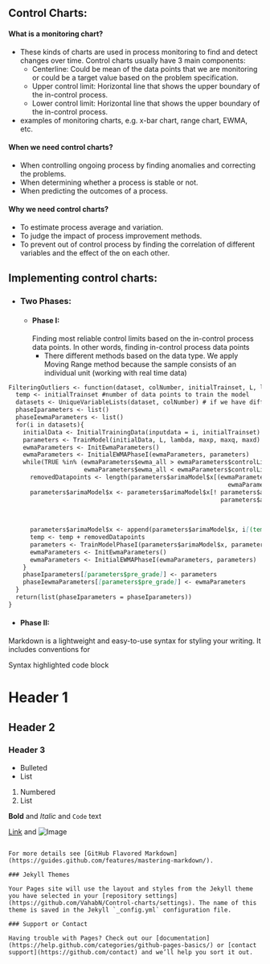 ## Control Charts:

#### What is a monitoring chart? 
-  These kinds of charts are used in process monitoring to find and detect changes over time. Control charts usually have 3 main components:
    -  Centerline: Could be mean of the data points that we are monitoring or could be a target value based on the problem specification. 
    -  Upper control limit: Horizontal line that shows the upper boundary of the in-control process.
    -  Lower control limit: Horizontal line that shows the upper boundary of the in-control process.
-  examples of monitoring charts, e.g. x-bar chart, range chart, EWMA, etc.
#### When we need control charts?
- When controlling ongoing process by finding anomalies and correcting the problems.
- When determining whether a process is stable or not.
- When predicting the outcomes of a process.
#### Why we need control charts?
- To estimate process average and variation. 
- To judge the impact of process improvement methods.
- To prevent out of control process by finding the correlation of different variables and the effect of the on each other. 


## Implementing control charts:
- ### Two Phases:
    - #### Phase I:
        Finding most reliable control limits based on the in-control process data points. In other words, finding in-control process data points   
        - There different methods based on the data type. We apply Moving Range method because the sample consists of an individual unit (working with real time data)
```markdown
FilteringOutliers <- function(dataset, colNumber, initialTrainset, L, lambda, maxp, maxq, maxd) {
  temp <- initialTrainset #number of data points to train the model
  datasets <- UniqueVariableLists(dataset, colNumber) # if we have different variables in data set we seperet data based on those variables
  phaseIparameters <- list()
  phaseIewmaParameters <- list()
  for(i in datasets){
    initialData <- InitialTrainingData(inputdata = i, initialTrainset)
    parameters <- TrainModel(initialData, L, lambda, maxp, maxq, maxd)
    ewmaParameters <- InitEwmaParameters()
    ewmaParameters <- InitialEWMAPhaseI(ewmaParameters, parameters)
    while(TRUE %in% (ewmaParameters$ewma_all > ewmaParameters$controlLimits$ucl_n1 | 
                     ewmaParameters$ewma_all < ewmaParameters$controlLimits$lcl_n1)) {  
      removedDatapoints <- length(parameters$arimaModel$x[(ewmaParameters$ewma_all > ewmaParameters$controlLimits$ucl_n1 |
                                                             ewmaParameters$ewma_all < ewmaParameters$controlLimits$lcl_n1)])
      parameters$arimaModel$x <- parameters$arimaModel$x[! parameters$arimaModel$x %in% 
                                                           parameters$arimaModel$x[(ewmaParameters$ewma_all > 
                                                                                      ewmaParameters$controlLimits$ucl_n1 | 
                                                                                      ewmaParameters$ewma_all < 
                                                                                      ewmaParameters$controlLimits$lcl_n1)]]
      parameters$arimaModel$x <- append(parameters$arimaModel$x, i[(temp + 1):(temp + removedDatapoints),2])
      temp <- temp + removedDatapoints
      parameters <- TrainModelPhaseI(parameters$arimaModel$x, parameters$pre_grade, L, lambda, maxp, maxq, maxd)
      ewmaParameters <- InitEwmaParameters()
      ewmaParameters <- InitialEWMAPhaseI(ewmaParameters, parameters)
    }
    phaseIparameters[[parameters$pre_grade]] <- parameters
    phaseIewmaParameters[[parameters$pre_grade]] <- ewmaParameters
  }
  return(list(phaseIparameters = phaseIparameters))
}
```

   - #### Phase II:
Markdown is a lightweight and easy-to-use syntax for styling your writing. It includes conventions for


Syntax highlighted code block

# Header 1
## Header 2
### Header 3

- Bulleted
- List

1. Numbered
2. List

**Bold** and _Italic_ and `Code` text

[Link](url) and ![Image](src)
```

For more details see [GitHub Flavored Markdown](https://guides.github.com/features/mastering-markdown/).

### Jekyll Themes

Your Pages site will use the layout and styles from the Jekyll theme you have selected in your [repository settings](https://github.com/VahabN/Control-charts/settings). The name of this theme is saved in the Jekyll `_config.yml` configuration file.

### Support or Contact

Having trouble with Pages? Check out our [documentation](https://help.github.com/categories/github-pages-basics/) or [contact support](https://github.com/contact) and we’ll help you sort it out.
